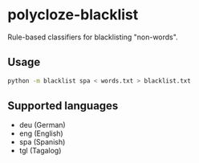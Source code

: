 # polycloze-blacklist

Rule-based classifiers for blacklisting "non-words".

## Usage

```bash
python -m blacklist spa < words.txt > blacklist.txt
```

## Supported languages

- deu (German)
- eng (English)
- spa (Spanish)
- tgl (Tagalog)

